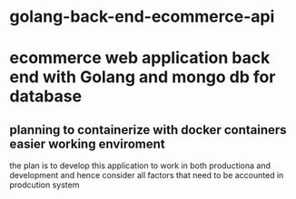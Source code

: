 # golang-back-end-ecommerce-api
# ecommerce web application back end with Golang and mongo db for database

## planning to containerize with docker containers easier working enviroment
the plan is to develop this application to work in both productiona and development and hence consider all factors that need to be accounted in prodcution system
